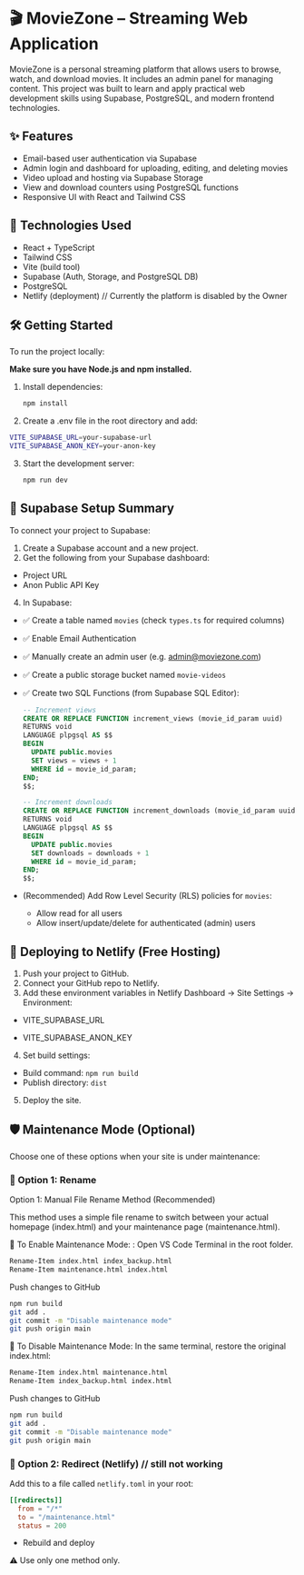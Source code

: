 
# 🎬 MovieZone – Streaming Web Application

MovieZone is a personal streaming platform that allows users to browse, watch, and download movies. It includes an admin panel for managing content. This project was built to learn and apply practical web development skills using Supabase, PostgreSQL, and modern frontend technologies.

## ✨ Features

- Email-based user authentication via Supabase
- Admin login and dashboard for uploading, editing, and deleting movies
- Video upload and hosting via Supabase Storage
- View and download counters using PostgreSQL functions
- Responsive UI with React and Tailwind CSS

## 🧰 Technologies Used

- React + TypeScript
- Tailwind CSS
- Vite (build tool)
- Supabase (Auth, Storage, and PostgreSQL DB)
- PostgreSQL
- Netlify (deployment)  // Currently the platform is disabled by the Owner

## 🛠️ Getting Started

To run the project locally:

**Make sure you have **Node.js** and **npm** installed.**

1. Install dependencies:
   ```bash
   npm install
   ```
2. Create a .env file in the root directory and add:

  ```bash
VITE_SUPABASE_URL=your-supabase-url
VITE_SUPABASE_ANON_KEY=your-anon-key
   ```


3. Start the development server:
   ```bash
   npm run dev
   ```

## 🔧 Supabase Setup Summary

To connect your project to Supabase:

1. Create a Supabase account and a new project.
2. Get the following from your Supabase dashboard:

- Project URL
- Anon Public API Key

4. In Supabase:

- ✅ Create a table named `movies` (check `types.ts` for required columns)
- ✅ Enable Email Authentication
- ✅ Manually create an admin user (e.g. admin@moviezone.com)
- ✅ Create a public storage bucket named `movie-videos`
- ✅ Create two SQL Functions (from Supabase SQL Editor):
   ```sql
   -- Increment views
   CREATE OR REPLACE FUNCTION increment_views (movie_id_param uuid)
   RETURNS void
   LANGUAGE plpgsql AS $$
   BEGIN
     UPDATE public.movies
     SET views = views + 1
     WHERE id = movie_id_param;
   END;
   $$;

   -- Increment downloads
   CREATE OR REPLACE FUNCTION increment_downloads (movie_id_param uuid)
   RETURNS void
   LANGUAGE plpgsql AS $$
   BEGIN
     UPDATE public.movies
     SET downloads = downloads + 1
     WHERE id = movie_id_param;
   END;
   $$;
   ```

- (Recommended) Add Row Level Security (RLS) policies for `movies`:
  - Allow read for all users
  - Allow insert/update/delete for authenticated (admin) users

## 🚀 Deploying to Netlify (Free Hosting)

1. Push your project to GitHub.
2. Connect your GitHub repo to Netlify.
3. Add these environment variables in Netlify Dashboard → Site Settings → Environment:

- VITE_SUPABASE_URL

- VITE_SUPABASE_ANON_KEY



4. Set build settings:
- Build command: `npm run build`
- Publish directory: `dist`

5. Deploy the site.

## 🛡 Maintenance Mode (Optional)

Choose one of these options when your site is under maintenance:

### 🔹 Option 1: Rename
Option 1: Manual File Rename Method (Recommended)

This method uses a simple file rename to switch between your actual homepage (index.html) and your maintenance page (maintenance.html).

🔁 To Enable Maintenance Mode:
:
Open VS Code Terminal in the root folder.


 ```bash
Rename-Item index.html index_backup.html
Rename-Item maintenance.html index.html

   ```
Push changes to GitHub
```bash
npm run build
git add .
git commit -m "Disable maintenance mode"
git push origin main

   ```


   🔄 To Disable Maintenance Mode:
In the same terminal, restore the original index.html:


 ```bash
Rename-Item index.html maintenance.html
Rename-Item index_backup.html index.html

   ```
Push changes to GitHub
```bash
npm run build
git add .
git commit -m "Disable maintenance mode"
git push origin main

   ```



### 🔹 Option 2: Redirect (Netlify) // still not working 

Add this to a file called `netlify.toml` in your root:
```toml
[[redirects]]
  from = "/*"
  to = "/maintenance.html"
  status = 200
```
- Rebuild and deploy

⚠️ Use only one method only.
